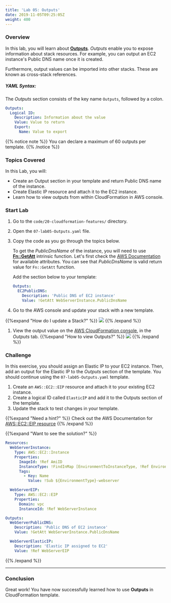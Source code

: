 ```yaml
---
title: 'Lab 05: Outputs'
date: 2019-11-05T09:25:05Z
weight: 400
---
```


### Overview

In this lab, you will learn about **[Outputs](https://docs.aws.amazon.com/AWSCloudFormation/latest/UserGuide/outputs-section-structure.html)**. _Outputs_ enable you to expose information about stack resources. For example, you can output an EC2 
instance's Public DNS name once it is created.

Furthermore, output values can be imported into other stacks. These are known as cross-stack references. 

##### YAML Syntax:
The _Outputs_ section consists of the key name `Outputs`, followed by a colon. 

```yaml
Outputs:
  Logical ID:
    Description: Information about the value
    Value: Value to return
    Export:
      Name: Value to export
```

{{% notice note %}}
You can declare a maximum of 60 outputs per template.
{{% /notice %}}

### Topics Covered
In this Lab, you will:

+ Create an Output section in your template and return Public DNS name of the instance.
+ Create Elastic IP resource and attach it to the EC2 instance.
+ Learn how to view outputs from within CloudFormation in AWS console.

### Start Lab

1. Go to the `code/20-cloudformation-features/` directory.
1. Open the `07-lab05-Outputs.yaml` file.
1. Copy the code as you go through the topics below.
    
    To get the _PublicDnsName_ of the instance, you will need to use **[Fn::GetAtt](https://docs.aws.amazon.com/AWSCloudFormation/latest/UserGuide/intrinsic-function-reference-getatt.html)** intrinsic function. Let's first check the [AWS Documentation](https://docs.aws.amazon.com/en_pv/AWSCloudFormation/latest/UserGuide/aws-properties-ec2-instance.html#aws-properties-ec2-instance-return-values) for available attributes. You can see that _PublicDnsName_ is valid return value for `Fn::GetAtt` function.
    
    Add the section below to your template:

    ```yaml
    Outputs:
      EC2PublicDNS:
        Description: 'Public DNS of EC2 instance'
        Value: !GetAtt WebServerInstance.PublicDnsName
    ```

1. Go to the AWS console and update your stack with a new template.

{{%expand "How do I update a Stack?" %}}
![](../update-1.gif)
{{% /expand %}}

1. View the output value on the [AWS CloudFormation console](https://console.aws.amazon.com/cloudformation), in the _Outputs_ tab.
{{%expand "How to view Outputs?" %}}
![](../outputs-1.gif)
{{% /expand %}}

### Challenge

In this exercise, you should assign an Elastic IP to your EC2 instance. Then, add an output for the Elastic IP to the _Outputs_ section of the template. You should continue using the `07-lab05-Outputs.yaml` template.

1. Create an `AWS::EC2::EIP` resource and attach it to your existing EC2 instance.
1. Create a logical ID called `ElasticIP` and add it to the Outputs section of the template.
1. Update the stack to test changes in your template. 

{{%expand "Need a hint?" %}}
Check out the AWS Documentation for [AWS::EC2::EIP resource](https://docs.aws.amazon.com/en_pv/AWSCloudFormation/latest/UserGuide/aws-properties-ec2-eip.html)
{{% /expand %}}

{{%expand "Want to see the solution?" %}}

```yaml
Resources:
  WebServerInstance:
    Type: AWS::EC2::Instance
    Properties:
      ImageId: !Ref AmiID
      InstanceType: !FindInMap [EnvironmentToInstanceType, !Ref EnvironmentType, InstanceType]
      Tags:
        - Key: Name
          Value: !Sub ${EnvironmentType}-webserver

  WebServerEIP:
    Type: AWS::EC2::EIP
    Properties:
      Domain: vpc
      InstanceId: !Ref WebServerInstance

Outputs:
  WebServerPublicDNS:
    Description: 'Public DNS of EC2 instance'
    Value: !GetAtt WebServerInstance.PublicDnsName

  WebServerElasticIP:
    Description: 'Elastic IP assigned to EC2'
    Value: !Ref WebServerEIP
```
{{% /expand %}}

---
### Conclusion

Great work! You have now successfully learned how to use **Outputs** in CloudFormation template.



